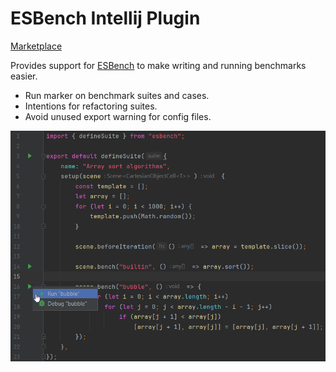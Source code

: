 # ESBench Intellij Plugin

[Marketplace](https://plugins.jetbrains.com/plugin/24361-esbench/edit)

Provides support for [ESBench](https://github.com/ESBenchmark/ESBench) to make writing and running benchmarks easier.

* Run marker on benchmark suites and cases.
* Intentions for refactoring suites.
* Avoid unused export warning for config files.

![Screenshot](https://github.com/ESBenchmark/IDEA/raw/master/screenshot.png)
